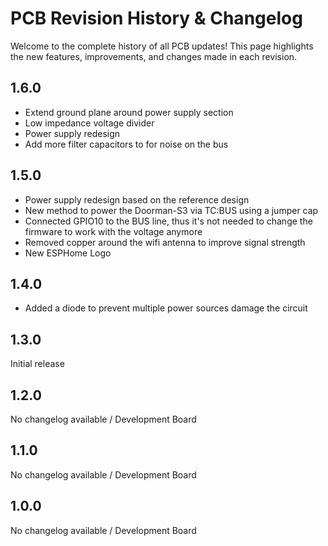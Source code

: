# PCB Revision History & Changelog
Welcome to the complete history of all PCB updates! This page highlights the new features, improvements, and changes made in each revision.

## 1.6.0 <Badge type="warning" text="Next" />
- Extend ground plane around power supply section
- Low impedance voltage divider
- Power supply redesign
- Add more filter capacitors to for noise on the bus

## 1.5.0 <Badge type="tip" text="Current" />
- Power supply redesign based on the reference design
- New method to power the Doorman-S3 via TC:BUS using a jumper cap
- Connected GPIO10 to the BUS line, thus it's not needed to change the firmware to work with the voltage anymore
- Removed copper around the wifi antenna to improve signal strength
- New ESPHome Logo

## 1.4.0
- Added a diode to prevent multiple power sources damage the circuit

## 1.3.0
Initial release

## 1.2.0
No changelog available / Development Board

## 1.1.0
No changelog available / Development Board

## 1.0.0
No changelog available / Development Board